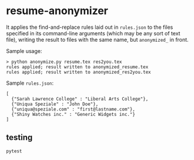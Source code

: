 # resume-anonymizer

It applies the find-and-replace rules laid out in `rules.json` to the files specified in its command-line arguments (which may be any sort of text file), writing the result to files with the same name, but `anonymized_` in front.

Sample usage:
``` 
> python anonymize.py resume.tex res2you.tex
rules applied; result written to anonymized_resume.tex
rules applied; result written to anonymized_res2you.tex
```

Sample `rules.json`:
```
[
  {"Sarah Lawrence College" : "Liberal Arts College"},
  {"Uniqua Speziale" : "John Doe"},
  {"uniqua@speziale.com" : "first@lastname.com"},
  {"Shiny Watches inc." : "Generic Widgets inc."}
]
```

## testing

``` pytest ```
